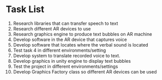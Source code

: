 # Task List

1. Research libraries that can transfer speech to text 
2. Research different AR devices to use
3. Research graphics engine to produce text bubbles on AR machine 
4. Develop software in the AR device that captures voice
5. Develop software that locates where the verbal sound is located
6. Test task 4 in different environments/setting
7. Develop system to translate recorded voice to text.
8. Develop graphics in unity engine to display text bubbles
9. Test the project in different environments/settings
10. Develop Graphics Factory class so different AR devices can be used
